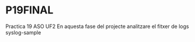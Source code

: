 # P19FINAL
Practica 19 ASO UF2
En aquesta fase del projecte analitzare el fitxer de logs syslog-sample
